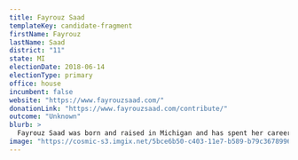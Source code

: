 ```yaml
---
title: Fayrouz Saad
templateKey: candidate-fragment
firstName: Fayrouz
lastName: Saad
district: "11"
state: MI
electionDate: 2018-06-14
electionType: primary
office: house
incumbent: false
website: "https://www.fayrouzsaad.com/"
donationLink: "https://www.fayrouzsaad.com/contribute/"
outcome: "Unknown"
blurb: >
  Fayrouz Saad was born and raised in Michigan and has spent her career serving the public. She is now running in Michigan’s 11th district to fight for health care, education, economic and justice systems that work for all.
image: "https://cosmic-s3.imgix.net/5bce6b50-c403-11e7-b589-b79c36789960-JD_Site_FayrouzSaad_1000x600_102717.jpg"
---
```

